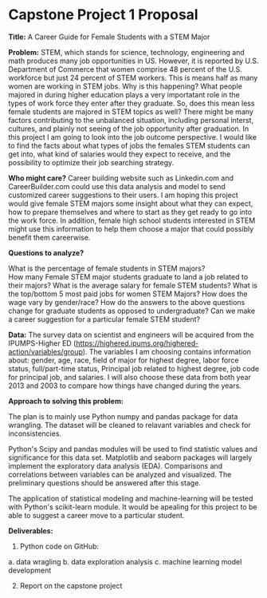 
# Capstone Project 1 Proposal 

**Title:** 
A Career Guide for Female Students with a STEM Major

**Problem:** 
STEM, which stands for science, technology, engineering and math produces many job opportunities in US. However, it is reported by U.S. Department of Commerce that women comprise 48 percent of the U.S. workforce but just 24 percent of STEM workers. This is means half as many women are working in STEM jobs. Why is this happening? What people majored in during higher education plays a very importatant role in the types of work force they enter after they graduate. So, does this mean less female students are majored in STEM topics as well? There might be many factors contributing to the unbalanced situation, including personal interst, cultures, and plainly not seeing of the job opportunity after graduation. In this project I am going to look into the job outcome perspective. I would like to find the facts about what types of jobs the females STEM students can get into, what kind of salaries would they expect to receive, and the possibility to optimize their job searching strategy.   

**Who might care?** 
Career building website such as Linkedin.com and CareerBuilder.com could use this data analysis and model to send customized career suggestions to their users. I am hoping this project would give female STEM majors some insight about what they can expect, how to prepare themselves and where to start as they get ready to go into the work force. In addition, female high school students interested in STEM might use this information to help them choose a major that could possibly benefit them careerwise. 

**Questions to analyze?** 

What is the percentage of female students in STEM majors?  
How many Female STEM major students graduate to land a job related to their majors?
What is the average salary for female STEM students?
What is the top/bottom 5 most paid jobs for women STEM Majors? 
How does the wage vary by gender/race?
How do the answers to the above questions change for graduate students as opposed to undergraduate?
Can we make a career suggestion for a particular female STEM student?


**Data:** 
The survey data on scientist and engineers will be acquired from the IPUMPS-Higher ED  (https://highered.ipums.org/highered-action/variables/group). 
The variables I am choosing contains information about: gender, age, race, field of major for highest degree, labor force status, full/part-time status, Principal job related to highest degree, job code for principal job, and salaries. I will also choose these data from both year 2013 and 2003 to compare how things have changed during the years. 

**Approach to solving this problem:** 

The plan is to mainly use Python numpy and pandas package for data wrangling. The dataset will be cleaned to relavant variables and check for inconsistencies. 

Python's Scipy and pandas modules will be used to find statistic values and significance for this data set. Matplotlib and seaborn packages will largely implement the exploratory data analysis (EDA). Comparisons and correlations between variables can be analyzed and visualized. The preliminary questions should be answered after this stage.

The application of statistical modeling and machine-learning will be tested with Python's scikit-learn module. It would be apealing for this project to be able to suggest a career move to a particular student. 


**Deliverables:** 
1. Python code on GitHub: 

a. data wragling
b. data exploration analysis
c. machine learning model development
    
2. Report on the capstone project


```python

```
